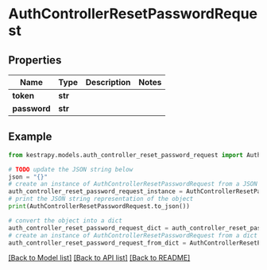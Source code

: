 # AuthControllerResetPasswordRequest


## Properties

Name | Type | Description | Notes
------------ | ------------- | ------------- | -------------
**token** | **str** |  | 
**password** | **str** |  | 

## Example

```python
from kestrapy.models.auth_controller_reset_password_request import AuthControllerResetPasswordRequest

# TODO update the JSON string below
json = "{}"
# create an instance of AuthControllerResetPasswordRequest from a JSON string
auth_controller_reset_password_request_instance = AuthControllerResetPasswordRequest.from_json(json)
# print the JSON string representation of the object
print(AuthControllerResetPasswordRequest.to_json())

# convert the object into a dict
auth_controller_reset_password_request_dict = auth_controller_reset_password_request_instance.to_dict()
# create an instance of AuthControllerResetPasswordRequest from a dict
auth_controller_reset_password_request_from_dict = AuthControllerResetPasswordRequest.from_dict(auth_controller_reset_password_request_dict)
```
[[Back to Model list]](../README.md#documentation-for-models) [[Back to API list]](../README.md#documentation-for-api-endpoints) [[Back to README]](../README.md)


